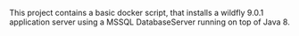 This project contains a basic docker script, that installs a wildfly 9.0.1 application server using a MSSQL DatabaseServer running on top of Java 8.
